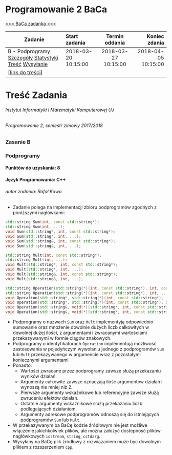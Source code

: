 # Programowanie 2 BaCa

[>>> BaCa zadanka <<<](https://p2.ii.uj.edu.pl/#ProblemsPanel)

| Zadanie | Start zadania | Termin oddania | Koniec zdania |
|---|:---|:---:|---:|
| B - Podprogramy [Szczegóły](https://p2.ii.uj.edu.pl/#ProblemDescription/2) [Statystyki](https://p2.ii.uj.edu.pl/#ProblemStatistics/2) [Treść](https://p2.ii.uj.edu.pl/#ProblemContent/2) [Wysyłanie](https://p2.ii.uj.edu.pl/#SendSubmit/2) | 2018-03-20 10:15:00 | 2018-03-27 10:15:00 | 2018-04-05 10:15:00 |
| [[link do treści](https://ww2.ii.uj.edu.pl/~kawa/intra/2017_2018_Programowanie_2/2017_2018_Programowanie_2_Zadanie_B.pdf)] ||||

# Treść Zadania

###### Instytut Informatyki i Matematyki Komputerowej UJ
###### Programowanie 2, semestr zimowy 2017/2018
### Zasanie B
### Podprogramy
#### Punktów do uzyskania: **8**
#### Język Programowania: C++
###### autor zadania: Rafał Kawa

* Zadanie polega na implementacji zbioru podprogramów zgodnych z poniższymi nagłówkami:
```c++
std::string Sum(int, const std::string*);
std::string Sum(int, ...);
void Sum(std::string*, int, const std::string*);
void Sum(std::string*, int, ...);
void Sum(std::string&, int, const std::string*);
void Sum(std::string&, int, ...);

std::string Mult(int, const std::string*);
std::string Mult(int, ...);
void Mult(std::string*, int, const std::string*);
void Mult(std::string*, int, ...);
void Mult(std::string&, int, const std::string*);
void Mult(std::string&, int, ...);

std::string Operation(std::string(*)(int, const std::string*), int, const std::string*);
std::string Operation(std::string(*)(int, const std::string*), int, ...);
void Operation(std::string*, std::string(*)(int, const std::string*), int, const std::string*);
void Operation(std::string*, std::string(*)(int, const std::string*), int, ...);
void Operation(std::string&, void(*)(std::string*, int, const std::string*), int, const std::string*);
void Operation(std::string&, void(*)(std::string*, int, const std::string*), int, ...);
```
* Podprogramy o nazwach ```Sum``` oraz ```Mult``` implementyją odpowiednio sumowanie oraz mnożenie dowolnie dużych liczb całkowitych w dowolnej dużej ilości, z argumentami i zwracanymi wartościami przekazywanymi w formie ciągów znakowych.
* Podprogramy o identyfikatorach ```Operation``` implementują możliwość zastosowania w pojedyńczym wywołaniu jednego z podprogramów ```Sum``` lub ```Mult``` przekazywanego w argumencie wraz z pozostałymi koniecznymi argumentami
* Ponadto:
  * Wartości zwracane przez podprogramy zawsze służą przekazaniu wyników działań.
  * Argumenty całkowite zawsze oznaczają ilość argumentów działań i wynoszą nie mniej niż 2.
  * Pierwsze argumenty wskaźnikowe lub referencyjne zawsze służą zwruceniu efektów działań.
  * Ostatnie argumenty wskaźnikowe służą przekazaniu liczb podlegających działaniom.
  * Argumenty adresowe podprogramów odnoszą się do istniejących podprogramów `Sum` lub `Mult`.
* W przekazywanym ba BaCę kodzie źródłowym nie jest możliwe włączenie jakichkolwiek plików, ale można założyć dostepność plików nagłówkowych `iostream`, `string`, `cstdarg`.
* Wysyłany na BaCę plik źródłowy z rozwiązaniem może byc dowolnym plikiem z rozszerzeniem `cpp`.
